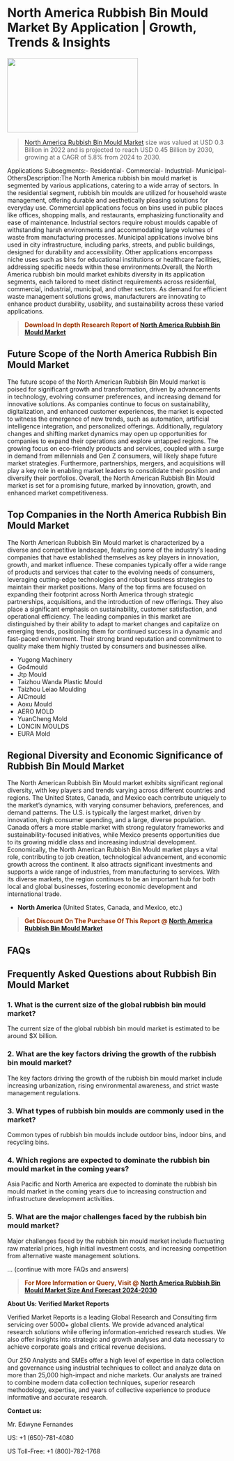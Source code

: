 <p><h1>North America Rubbish Bin Mould Market By Application | Growth, Trends & Insights</h1><p><img class="aligncenter size-medium wp-image-105565" src="https://ffe5etoiles.com/wp-content/uploads/2025/01/MST7-300x171.png" alt="" width="300" height="171" /></p><blockquote><p><a href="https://www.verifiedmarketreports.com/download-sample/?rid=316832&utm_source=Github-NA&utm_medium=355" target="_blank">North America Rubbish Bin Mould Market</a> size was valued at USD 0.3 Billion in 2022 and is projected to reach USD 0.45 Billion by 2030, growing at a CAGR of 5.8% from 2024 to 2030.</p></blockquote>Applications Subsegments:- Residential- Commercial- Industrial- Municipal- OthersDescription:The North America rubbish bin mould market is segmented by various applications, catering to a wide array of sectors. In the residential segment, rubbish bin moulds are utilized for household waste management, offering durable and aesthetically pleasing solutions for everyday use. Commercial applications focus on bins used in public places like offices, shopping malls, and restaurants, emphasizing functionality and ease of maintenance. Industrial sectors require robust moulds capable of withstanding harsh environments and accommodating large volumes of waste from manufacturing processes. Municipal applications involve bins used in city infrastructure, including parks, streets, and public buildings, designed for durability and accessibility. Other applications encompass niche uses such as bins for educational institutions or healthcare facilities, addressing specific needs within these environments.Overall, the North America rubbish bin mould market exhibits diversity in its application segments, each tailored to meet distinct requirements across residential, commercial, industrial, municipal, and other sectors. As demand for efficient waste management solutions grows, manufacturers are innovating to enhance product durability, usability, and sustainability across these varied applications.</p><blockquote><p><span style="color: #993300;"><strong>Download In depth Research Report of <a href="https://www.verifiedmarketreports.com/download-sample/?rid=316832&utm_source=Github-NA&utm_medium=355">North America Rubbish Bin Mould Market</a></strong></span></p></blockquote><h2>Future Scope of the North America Rubbish Bin Mould Market</h2><p>The future scope of the North American Rubbish Bin Mould market is poised for significant growth and transformation, driven by advancements in technology, evolving consumer preferences, and increasing demand for innovative solutions. As companies continue to focus on sustainability, digitalization, and enhanced customer experiences, the market is expected to witness the emergence of new trends, such as automation, artificial intelligence integration, and personalized offerings. Additionally, regulatory changes and shifting market dynamics may open up opportunities for companies to expand their operations and explore untapped regions. The growing focus on eco-friendly products and services, coupled with a surge in demand from millennials and Gen Z consumers, will likely shape future market strategies. Furthermore, partnerships, mergers, and acquisitions will play a key role in enabling market leaders to consolidate their position and diversify their portfolios. Overall, the North American Rubbish Bin Mould market is set for a promising future, marked by innovation, growth, and enhanced market competitiveness.</p><h2>Top Companies in the North America Rubbish Bin Mould Market</h2><p>The North American Rubbish Bin Mould market is characterized by a diverse and competitive landscape, featuring some of the industry's leading companies that have established themselves as key players in innovation, growth, and market influence. These companies typically offer a wide range of products and services that cater to the evolving needs of consumers, leveraging cutting-edge technologies and robust business strategies to maintain their market positions. Many of the top firms are focused on expanding their footprint across North America through strategic partnerships, acquisitions, and the introduction of new offerings. They also place a significant emphasis on sustainability, customer satisfaction, and operational efficiency. The leading companies in this market are distinguished by their ability to adapt to market changes and capitalize on emerging trends, positioning them for continued success in a dynamic and fast-paced environment. Their strong brand reputation and commitment to quality make them highly trusted by consumers and businesses alike.</p><p><ul><li>Yugong Machinery </li><li> Go4mould </li><li> Jtp Mould </li><li> Taizhou Wanda Plastic Mould </li><li> Taizhou Leiao Moulding </li><li> AICmould </li><li> Aoxu Mould </li><li> AERO MOLD </li><li> YuanCheng Mold </li><li> LONCIN MOULDS </li><li> EURA Mold</li></ul></p><h2>Regional Diversity and Economic Significance of Rubbish Bin Mould Market</h2><p>The North American Rubbish Bin Mould market exhibits significant regional diversity, with key players and trends varying across different countries and regions. The United States, Canada, and Mexico each contribute uniquely to the market’s dynamics, with varying consumer behaviors, preferences, and demand patterns. The U.S. is typically the largest market, driven by innovation, high consumer spending, and a large, diverse population. Canada offers a more stable market with strong regulatory frameworks and sustainability-focused initiatives, while Mexico presents opportunities due to its growing middle class and increasing industrial development. Economically, the North American Rubbish Bin Mould market plays a vital role, contributing to job creation, technological advancement, and economic growth across the continent. It also attracts significant investments and supports a wide range of industries, from manufacturing to services. With its diverse markets, the region continues to be an important hub for both local and global businesses, fostering economic development and international trade.</p><ul> <li><strong>North America</strong> (United States, Canada, and Mexico, etc.)</li></ul><blockquote><p><span style="color: #993300;"><strong>Get Discount On The Purchase Of This Report @ <a href="https://www.verifiedmarketreports.com/ask-for-discount/?rid=316832&utm_source=Github-NA&utm_medium=355">North America Rubbish Bin Mould Market</a></strong></span></p></blockquote><h2>FAQs</h2><p><h2>Frequently Asked Questions about Rubbish Bin Mould Market</h2><h3>1. What is the current size of the global rubbish bin mould market?</div><div></h3><p>The current size of the global rubbish bin mould market is estimated to be around $X billion.</p><h3>2. What are the key factors driving the growth of the rubbish bin mould market?</div><div></h3><p>The key factors driving the growth of the rubbish bin mould market include increasing urbanization, rising environmental awareness, and strict waste management regulations.</p><h3>3. What types of rubbish bin moulds are commonly used in the market?</div><div></h3><p>Common types of rubbish bin moulds include outdoor bins, indoor bins, and recycling bins.</p><h3>4. Which regions are expected to dominate the rubbish bin mould market in the coming years?</div><div></h3><p>Asia Pacific and North America are expected to dominate the rubbish bin mould market in the coming years due to increasing construction and infrastructure development activities.</p><h3>5. What are the major challenges faced by the rubbish bin mould market?</div><div></h3><p>Major challenges faced by the rubbish bin mould market include fluctuating raw material prices, high initial investment costs, and increasing competition from alternative waste management solutions.</p>... (continue with more FAQs and answers)</body></html></p><blockquote><p><span style="color: #993300;"><strong>For More Information or Query, Visit @ <a href="https://www.verifiedmarketreports.com/product/rubbish-bin-mould-market/">North America Rubbish Bin Mould Market Size And Forecast 2024-2030</a></strong></span></p></blockquote><p><strong>About Us: Verified Market Reports</strong></p><p>Verified Market Reports is a leading Global Research and Consulting firm servicing over 5000+ global clients. We provide advanced analytical research solutions while offering information-enriched research studies. We also offer insights into strategic and growth analyses and data necessary to achieve corporate goals and critical revenue decisions.</p><p>Our 250 Analysts and SMEs offer a high level of expertise in data collection and governance using industrial techniques to collect and analyze data on more than 25,000 high-impact and niche markets. Our analysts are trained to combine modern data collection techniques, superior research methodology, expertise, and years of collective experience to produce informative and accurate research.</p><p><strong>Contact us:</strong></p><p>Mr. Edwyne Fernandes</p><p>US: +1 (650)-781-4080</p><p>US Toll-Free: +1 (800)-782-1768</p>
